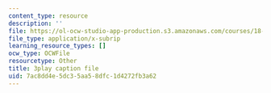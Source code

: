 ```yaml
---
content_type: resource
description: ''
file: https://ol-ocw-studio-app-production.s3.amazonaws.com/courses/18-03sc-differential-equations-fall-2011/7ac8dd4e5dc35aa58dfc1d4272fb3a62_vP-oRQqmeg4.vtt
file_type: application/x-subrip
learning_resource_types: []
ocw_type: OCWFile
resourcetype: Other
title: 3play caption file
uid: 7ac8dd4e-5dc3-5aa5-8dfc-1d4272fb3a62
---
```

